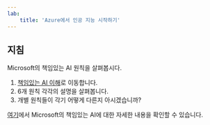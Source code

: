 ```yaml
---
lab:
    title: 'Azure에서 인공 지능 시작하기'
---
```


## 지침
Microsoft의 책임있는 AI 원칙을 살펴봅시다.

1.	[책임있는 AI 이해](https://docs.microsoft.com/learn/modules/get-started-ai-fundamentals/7-understand-responsible-ai?ns-enrollment-type=LearningPath&ns-enrollment-id=learn.wwl.get-started-with-artificial-intelligence-on-azure)로 이동합니다.
2.	6개 원칙 각각의 설명을 살펴봅니다.
3.	개별 원칙들이 각기 어떻게 다른지 아시겠습니까?

[여기](https://www.microsoft.com/ai/responsible-ai)에서 Microsoft의 책임있는 AI에 대한 자세한 내용을 확인할 수 있습니다.
